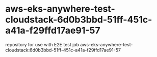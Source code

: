 # aws-eks-anywhere-test-cloudstack-6d0b3bbd-51ff-451c-a41a-f29ffd17ae91-57
repository for use with E2E test job aws-eks-anywhere-test-cloudstack:6d0b3bbd-51ff-451c-a41a-f29ffd17ae91-57
